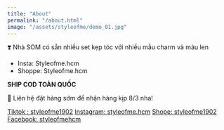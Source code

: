 ```yaml
---
title: "About"
permalink: "/about.html"
image: "/assets/styleofme/demo_01.jpg"
---
```


❣️ Nhà SOM có sẵn nhiều set kẹp tóc với nhiều mẫu charm và màu len
- Insta: Styleofme.hcm
- Shoppe: Styleofme.hcm

**SHIP COD TOÀN QUỐC**

📌 Liên hệ đặt hàng sớm để nhận hàng kịp 8/3 nha!

[Tiktok : styleofme1902](https://www.tiktok.com/@styleofme1902)
[Instagram: styleofme.hcm](https://www.instagram.com/styleofme.hcm)
[Shope: styleofme1902](https://shopee.vn/styleofme1902#product_list)
[Facebook: styleofmehcm](https://www.facebook.com/styleofmehcm)

<!-- Made with <i class="fa fa-heart text-danger"></i> by Sal @wowthemesnet. Thanks for your <a target="_blank" href="https://www.wowthemes.net/freebies-license/">support</a>!

<a class="btn btn-danger" href="https://github.com/wowthemesnet/template-pintereso-bootstrap-jekyll/archive/master.zip"><i class="fa fa-download"></i> pintereso.zip</a> <a target="_blank" class="btn btn-warning" href="https://www.wowthemes.net/donate/"><i class="fa fa-coffee"></i> Buy me a coffee?</a> -->
